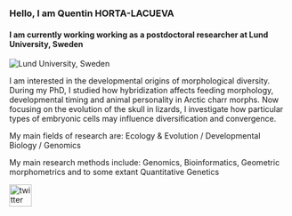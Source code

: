 ### Hello, I am Quentin HORTA-LACUEVA
#### I am currently working working as a postdoctoral researcher at Lund University, Sweden
![Lund University, Sweden](https://pbs.twimg.com/profile_banners/1102685594252206080/1676225100/1500x500)

I am interested in the developmental origins of morphological diversity. During my PhD, I studied how hybridization affects feeding morphology, developmental timing and animal personality in Arctic charr morphs. Now focusing on the evolution of the skull in lizards, I investigate how particular types of embryonic cells may influence diversification and convergence.

My main fields of research are: Ecology & Evolution / Developmental Biology / Genomics

My main research methods include: Genomics, Bioinformatics, Geometric morphometrics and to some extant Quantitative Genetics

[<img src='https://cdn.jsdelivr.net/npm/simple-icons@3.0.1/icons/twitter.svg' alt='twitter' height='40'>](https://twitter.com/https://twitter.com/HortaQuentin)  




